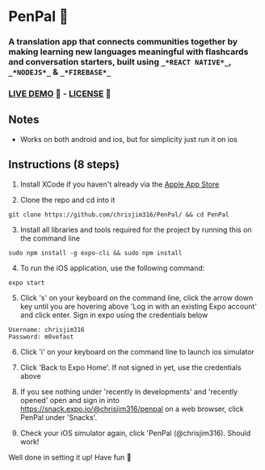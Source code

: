 # **PenPal** 🌇
### A translation app that connects communities together by making learning new languages meaningful with flashcards and conversation starters, built using `_*REACT NATIVE*_`, `_*NODEJS*_` & `_*FIREBASE*_`
### [LIVE DEMO](https://snack.expo.io/@chrisjim316/penpal) 📱 - [LICENSE](https://github.com/chrisjim316/PenPal/blob/master/LICENSE) 📝

## Notes
* Works on both android and ios, but for simplicity just run it on ios

## Instructions (8 steps)

1. Install XCode if you haven't already via the [Apple App Store](https://itunes.apple.com/app/xcode/id497799835)

2. Clone the repo and cd into it
```
git clone https://github.com/chrisjim316/PenPal/ && cd PenPal
```

3. Install all libraries and tools required for the project by running this on the command line
```
sudo npm install -g expo-cli && sudo npm install
```

4. To run the iOS application, use the following command:
```
expo start
```
5. Click 's' on your keyboard on the command line, click the arrow down key until you are hovering above 'Log in with an existing Expo account' and click enter. Sign in expo using the credentials below
```
Username: chrisjim316
Password: m0vefast
```

6. Click 'i' on your keyboard on the command line to launch ios simulator

7. Click 'Back to Expo Home'. If not signed in yet, use the credentials above

8. If you see nothing under 'recently in developments' and 'recently opened' open and sign in into https://snack.expo.io/@chrisjim316/penpal on a web browser, click PenPal under 'Snacks'.

9. Check your iOS simulator again, click 'PenPal (@chrisjim316). Should work!

Well done in setting it up! Have fun 🎉
